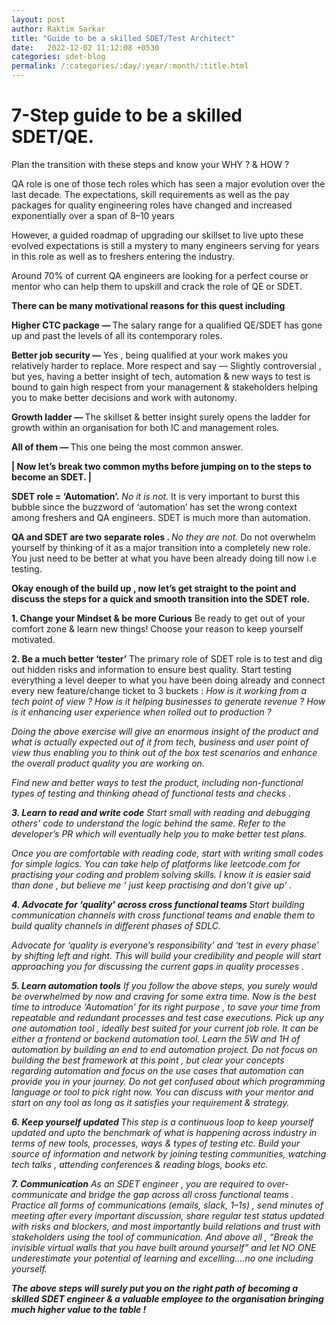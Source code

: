```yaml
---
layout: post
author: Raktim Sarkar
title: "Guide to be a skilled SDET/Test Architect"
date:   2022-12-02 11:12:08 +0530
categories: sdet-blog
permalink: /:categories/:day/:year/:month/:title.html
---
```

<h1>7-Step guide to be a skilled SDET/QE.</h1>
Plan the transition with these steps and know your WHY ? & HOW ?

QA role is one of those tech roles which has seen a major evolution over the last decade. The expectations, skill requirements as well as the pay packages for quality engineering roles have changed and increased exponentially over a span of 8–10 years

However, a guided roadmap of upgrading our skillset to live upto these evolved expectations is still a mystery to many engineers serving for years in this role as well as to freshers entering the industry.

Around 70% of current QA engineers are looking for a perfect course or mentor who can help them to upskill and crack the role of QE or SDET.

<b>
There can be many motivational reasons for this quest including
</b>

<b>Higher CTC package — </b>The salary range for a qualified QE/SDET has gone up and past the levels of all its contemporary roles.

<b>Better job security — </b>Yes , being qualified at your work makes you relatively harder to replace.
More respect and say — Slightly controversial , but yes, having a better insight of tech, automation & new ways to test is bound to gain high respect from your management & stakeholders helping you to make better decisions and work with autonomy.

<b>Growth ladder — </b>The skillset & better insight surely opens the ladder for growth within an organisation for both IC and management roles.

<b>All of them — </b>This one being the most common answer.

<b>| Now let’s break two common myths before jumping on to the steps to become an SDET.  |</b>

<b>SDET role = ‘Automation’.</b> <I> No it is not.</I> It is very important to burst this bubble since the buzzword of ‘automation’ has set the wrong context among freshers and QA engineers. SDET is much more than automation.

<b>QA and SDET are two separate roles . </b>  <I>No they are not.</I>  Do not overwhelm yourself by thinking of it as a major transition into a completely new role. You just need to be better at what you have been already doing till now i.e testing.

<b>Okay enough of the build up , now let’s get straight to the point and discuss the steps for a quick and smooth transition into the SDET role.</b>

<b>1. Change your Mindset & be more Curious</b>
Be ready to get out of your comfort zone & learn new things! Choose your reason to keep yourself motivated.

<b>2. Be a much better ‘tester’</b>
    The primary role of SDET role is to test and dig out hidden risks and information to ensure best quality. Start testing everything a level deeper to what you have been doing already and connect every new feature/change ticket to 3 buckets :
    <I>How is it working from a tech point of view ? <I>
    <I>How is it helping businesses to generate revenue ? <I>
    <I>How is it enhancing user experience when rolled out to production ? <I>

Doing the above exercise will give an enormous insight of the product and what is actually expected out of it from tech, business and user point of view thus enabling you to think out of the box test scenarios and enhance the overall product quality you are working on.

Find new and better ways to test the product, including non-functional types of testing and thinking ahead of functional tests and checks .

<b>3. Learn to read and write code</b>
Start small with reading and debugging others’ code to understand the logic behind the same. Refer to the developer’s PR which will eventually help you to make better test plans.

Once you are comfortable with reading code, start with writing small codes for simple logics. You can take help of platforms like leetcode.com for practising your coding and problem solving skills.
I know it is easier said than done , but believe me ‘ just keep practising and don’t give up’ .

<b>4. Advocate for ‘quality’ across cross functional teams </b>
Start building communication channels with cross functional teams and enable them to build quality channels in different phases of SDLC.

Advocate for ‘quality is everyone’s responsibility’ and ‘test in every phase’ by shifting left and right. This will build your credibility and people will start approaching you for discussing the current gaps in quality processes .

<b>5. Learn automation tools</b>
      If you follow the above steps, you surely would be overwhelmed by now and craving for some extra time. Now is the best time to introduce ‘Automation’ for its right purpose , to save your time from repeatable and redundant processes and test case executions.
      Pick up any one automation tool , ideally best suited for your current job role. It can be either a frontend or backend automation tool. Learn the 5W and 1H of automation by building an end to end automation project.
      Do not focus on building the best framework at this point , but clear your concepts regarding automation and focus on the use cases that automation can provide you in your journey.
      Do not get confused about which programming language or tool to pick right now. You can discuss with your mentor and start on any tool as long as it satisfies your requirement & strategy.

<b>6. Keep yourself updated </b>
This step is a continuous loop to keep yourself updated and upto the benchmark of what is happening across industry in terms of new tools, processes, ways & types of testing etc.
Build your source of information and network by joining testing communities, watching tech talks , attending conferences & reading blogs, books etc.

<b>7. Communication</b>
As an SDET engineer , you are required to over-communicate and bridge the gap across all cross functional teams .
Practice all forms of communications (emails, slack, 1–1s) , send minutes of meeting after every important discussion, share regular test status updated with risks and blockers, and most importantly build relations and trust with stakeholders using the tool of communication.
And above all , “Break the invisible virtual walls that you have built around yourself” and let NO ONE underestimate your potential of learning and excelling….no one including yourself.

<b><I>The above steps will surely put you on the right path of becoming a skilled SDET engineer & a valuable employee to the organisation bringing much higher value to the table ! <I>
